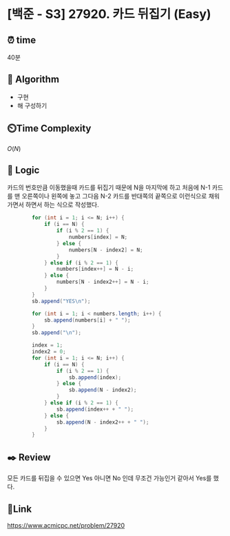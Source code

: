 # [백준 - S3] 27920. 카드 뒤집기 (Easy)

## ⏰ **time**

40분

## :pushpin: **Algorithm**

- 구현
- 해 구성하기

## ⏲️**Time Complexity**

$O(N)$

## :round_pushpin: **Logic**

카드의 번호만큼 이동했을때 카드를 뒤집기 때문에 N을 마지막에 하고 처음에 N-1 카드를 맨 오른쪽이나 왼쪽에 놓고 그다음 N-2 카드를 반대쪽의 끝쪽으로 이런식으로 채워 가면서 하면서 하는 식으로 작성했다.

```java
		for (int i = 1; i <= N; i++) {
			if (i == N) {
				if (i % 2 == 1) {
					numbers[index] = N;
				} else {
					numbers[N - index2] = N;
				}
			} else if (i % 2 == 1) {
				numbers[index++] = N - i;
			} else {
				numbers[N - index2++] = N - i;
			}
		}
		sb.append("YES\n");

		for (int i = 1; i < numbers.length; i++) {
			sb.append(numbers[i] + " ");
		}
		sb.append("\n");

		index = 1;
		index2 = 0;
		for (int i = 1; i <= N; i++) {
			if (i == N) {
				if (i % 2 == 1) {
					sb.append(index);
				} else {
					sb.append(N - index2);
				}
			} else if (i % 2 == 1) {
				sb.append(index++ + " ");
			} else {
				sb.append(N - index2++ + " ");
			}
		}
```

## :black_nib: **Review**

모든 카드를 뒤집을 수 있으면 Yes 아니면 No 인데 무조건 가능인거 같아서 Yes를 했다.

## 📡**Link**

https://www.acmicpc.net/problem/27920
